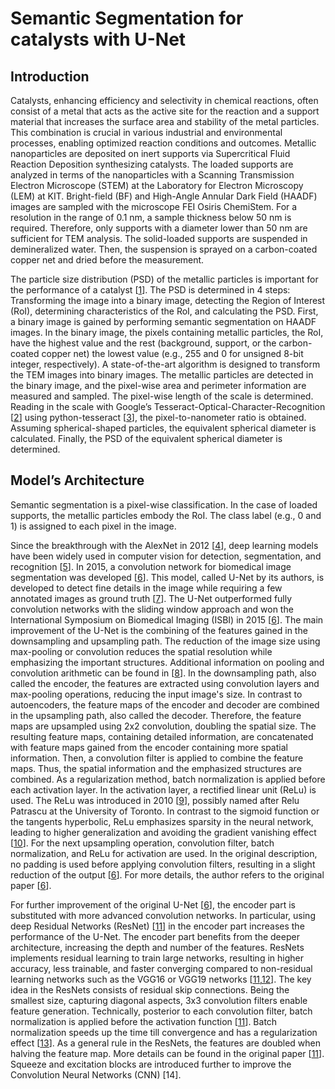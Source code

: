 # Semantic Segmentation for catalysts with U-Net

## Introduction

Catalysts, enhancing efficiency and selectivity in chemical reactions, often consist of a metal that acts as the active site for the reaction and a support material that increases the surface area and stability of the metal particles. 
This combination is crucial in various industrial and environmental processes, enabling optimized reaction conditions and outcomes.
Metallic nanoparticles are deposited on inert supports via Supercritical Fluid Reaction Deposition synthesizing catalysts. 
The loaded supports are analyzed in terms of the nanoparticles with a Scanning Transmission Electron Microscope (STEM) at the Laboratory for Electron Microscopy (LEM) at KIT. 
Bright-field (BF) and High-Angle Annular Dark Field (HAADF) images are sampled with the microscope FEI Osiris ChemiStem. 
For a resolution in the range of 0.1 nm, a sample thickness below 50 nm is required. Therefore, only supports with a diameter lower than 50 nm are sufficient for TEM analysis. 
The solid-loaded supports are suspended in demineralized water. Then, the suspension is sprayed on a carbon-coated copper net and dried before the measurement.

The particle size distribution (PSD) of the metallic particles is important for the performance of a catalyst [[1](#references)]. 
The PSD is determined in 4 steps: Transforming the image into a binary image, detecting the Region of Interest (RoI), determining characteristics of the RoI, and calculating the PSD. 
First, a binary image is gained by performing semantic segmentation on HAADF images. In the binary image, the pixels containing metallic particles, the RoI, have the highest value and the rest (background, support, or the carbon-coated copper net) the lowest value (e.g., 255 and 0 for unsigned 8-bit integer, respectively). 
A state-of-the-art algorithm is designed to transform the TEM images into binary images. 
The metallic particles are detected in the binary image, and the pixel-wise area and perimeter information are measured and sampled. 
The pixel-wise length of the scale is determined. 
Reading in the scale with Google’s Tesseract-Optical-Character-Recognition [[2](#references)] using python-tesseract [[3](#references)], the pixel-to-nanometer ratio is obtained. Assuming spherical-shaped particles, the equivalent spherical diameter is calculated. Finally, the PSD of the equivalent spherical diameter is determined.

## Model’s Architecture

Semantic segmentation is a pixel-wise classification. In the case of loaded supports, the metallic particles embody the RoI. The class label (e.g., 0 and 1) is assigned to each pixel in the image. 

Since the breakthrough with the AlexNet in 2012 [[4](#references)], deep learning models have been widely used in computer vision for detection, segmentation, and recognition [[5](#references)]. In 2015, a convolution network for biomedical image segmentation was developed [[6](#references)]. This model, called U-Net by its authors, is developed to detect fine details in the image while requiring a few annotated images as ground truth [[7](#references)]. The U-Net outperformed fully convolution networks with the sliding window approach and won the International Symposium on Biomedical Imaging (ISBI) in 2015 [[6](#references)]. The main improvement of the U-Net is the combining of the features gained in the downsampling and upsampling path. The reduction of the image size using max-pooling or convolution reduces the spatial resolution while emphasizing the important structures. Additional information on pooling and convolution arithmetic can be found in [[8](#references)]. In the downsampling path, also called the encoder, the features are extracted using convolution layers and max-pooling operations, reducing the input image's size. In contrast to autoencoders, the feature maps of the encoder and decoder are combined in the upsampling path, also called the decoder. Therefore, the feature maps are upsampled using 2x2 convolution, doubling the spatial size. The resulting feature maps, containing detailed information, are concatenated with feature maps gained from the encoder containing more spatial information. Then, a convolution filter is applied to combine the feature maps. Thus, the spatial information and the emphasized structures are combined. As a regularization method, batch normalization is applied before each activation layer. In the activation layer, a rectified linear unit (ReLu) is used. The ReLu was introduced in 2010 [[9](#references)], possibly named after Relu Patrascu at the University of Toronto. In contrast to the sigmoid function or the tangents hyperbolic, ReLu emphasizes sparsity in the neural network, leading to higher generalization and avoiding the gradient vanishing effect [[10](#references)]. For the next upsampling operation, convolution filter, batch normalization, and ReLu for activation are used. In the original description, no padding is used before applying convolution filters, resulting in a slight reduction of the output [[6](#references)]. For more details, the author refers to the original paper [[6](#references)]. 

For further improvement of the original U-Net [[6](#references)], the encoder part is substituted with more advanced convolution networks. In particular, using deep Residual Networks (ResNet) [[11](#references)] in the encoder part increases the performance of the U-Net. The encoder part benefits from the deeper architecture, increasing the depth and number of the features. ResNets implements residual learning to train large networks, resulting in higher accuracy, less trainable, and faster converging compared to non-residual learning networks such as the VGG16 or VGG19 networks [[11](#references),[12](#references)]. The key idea in the ResNets consists of residual skip connections. Being the smallest size, capturing diagonal aspects, 3x3 convolution filters enable feature generation. Technically, posterior to each convolution filter, batch normalization is applied before the activation function [[11](#references)]. Batch normalization speeds up the time till convergence and has a regularization effect [[13](#references)]. As a general rule in the ResNets, the features are doubled when halving the feature map. More details can be found in the original paper [[11](#references)].
Squeeze and excitation blocks are introduced further to improve the Convolution Neural Networks (CNN) [14].






